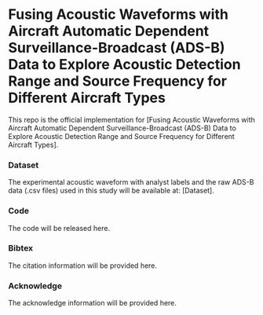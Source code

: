 # Fusing Acoustic Waveforms with Aircraft Automatic Dependent Surveillance-Broadcast (ADS-B) Data to Explore Acoustic Detection Range and Source Frequency for Different Aircraft Types

This repo is the official implementation for [Fusing Acoustic Waveforms with Aircraft Automatic Dependent Surveillance-Broadcast (ADS-B) Data to Explore Acoustic Detection Range and Source Frequency for Different Aircraft Types].

### Dataset
The experimental acoustic waveform with analyst labels and the raw ADS-B data (.csv files) used in this study will be available at: [Dataset]. 

### Code
The code will be released here. 

### Bibtex
The citation information will be provided here. 

### Acknowledge
The acknowledge information will be provided here. 

